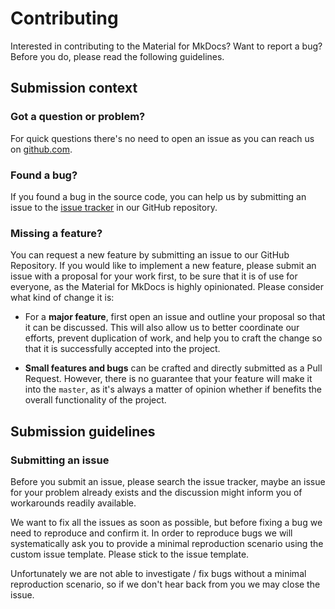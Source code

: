 # Contributing

Interested in contributing to the Material for MkDocs? Want to report a bug?
Before you do, please read the following guidelines.

## Submission context

### Got a question or problem?

For quick questions there's no need to open an issue as you can reach us on
[github.com][1].

  [1]: https://github.com/khaitan-nitin/admin-builder/issues

### Found a bug?

If you found a bug in the source code, you can help us by submitting an issue
to the [issue tracker][2] in our GitHub repository. 

  [2]: https://github.com/khaitan-nitin/admin-builder/issues

### Missing a feature?

You can request a new feature by submitting an issue to our GitHub Repository.
If you would like to implement a new feature, please submit an issue with a
proposal for your work first, to be sure that it is of use for everyone, as
the Material for MkDocs is highly opinionated. Please consider what kind of
change it is:

* For a **major feature**, first open an issue and outline your proposal so
  that it can be discussed. This will also allow us to better coordinate our
  efforts, prevent duplication of work, and help you to craft the change so
  that it is successfully accepted into the project.

* **Small features and bugs** can be crafted and directly submitted as a Pull
  Request. However, there is no guarantee that your feature will make it into
  the `master`, as it's always a matter of opinion whether if benefits the
  overall functionality of the project.

## Submission guidelines

### Submitting an issue

Before you submit an issue, please search the issue tracker, maybe an issue for
your problem already exists and the discussion might inform you of workarounds
readily available.

We want to fix all the issues as soon as possible, but before fixing a bug we
need to reproduce and confirm it. In order to reproduce bugs we will
systematically ask you to provide a minimal reproduction scenario using the
custom issue template. Please stick to the issue template.

Unfortunately we are not able to investigate / fix bugs without a minimal
reproduction scenario, so if we don't hear back from you we may close the issue.